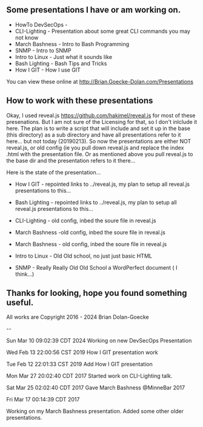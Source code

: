 Some presentations I have or am working on.
-------------------------------------------

* HowTo DevSecOps - 
* CLI-Lighting - Presentation about some great CLI commands you may not know
* March Bashness - Intro to Bash Programming
* SNMP - Intro to SNMP
* Intro to Linux - Just what it sounds like
* Bash Lighting - Bash Tips and Tricks
* How I GIT - How I use GIT 

You can view these online at 
  <http://Brian.Goecke-Dolan.com/Presentations>

How to work with these presentations
------------------------------------
Okay, I used reveal.js <https://github.com/hakimel/reveal.js> for most of these presenations.  But I am not sure of the Licensing for that, so I don't inlclude it here.  The plan is to write a script that will include and set it up in the base (this directory) as a sub directory and have all presentations refer to it here... but not today (20190213). So now the presentations are either NOT reveal.js, or old config (ie you pull down reveal.js and replace the index .html with the presentation file. Or as mentioned above you pull reveal.js to the base dir and the presentation refers to it there...

Here is the state of the presentation...

* How I GIT - repointed links to ../reveal.js, my plan to setup all reveal.js presentations to this...
* Bash Lighting - repointed links to ../reveal.js, my plan to setup all reveal.js presentations to this...

* CLI-Lighting - old config, inbed the soure file in reveal.js
* March Bashness -old config, inbed the soure file in reveal.js
* March Bashness - old config, inbed the soure file in reveal.js

* Intro to Linux  - Old Old school, no just just basic HTML

* SNMP - Really Really Old Old School a WordPerfect document ( I think...)


Thanks for looking, hope you found something useful.
--

All works are 
  Copyright 2016 - 2024 Brian Dolan-Goecke

--

Sun Mar 10 09:02:39 CDT 2024
Working on new DevSecOps Presentation

Wed Feb 13 22:00:56 CST 2019
How I GIT presentation work

Tue Feb 12 22:01:33 CST 2019
Add How I GIT presentation

Mon Mar 27 20:02:40 CDT 2017
Started work on CLI-Lighting talk.

Sat Mar 25 02:02:40 CDT 2017
Gave March Bashness @MinneBar 2017

Fri Mar 17 00:14:39 CDT 2017

Working on my March Bashness presentation.
Added some other older presentations.

